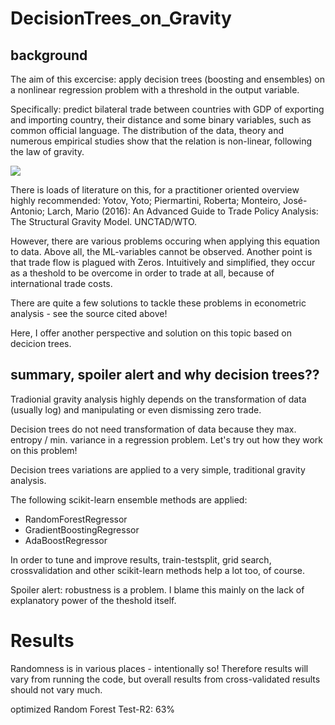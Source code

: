 # DecisionTrees_on_Gravity

## background
The aim of this excercise: apply decision trees (boosting and ensembles) on a nonlinear regression problem with a threshold in the output variable. 

Specifically: predict bilateral trade between countries with GDP of exporting and importing country, their distance and some binary variables, such as common official language. 
The distribution of the data, theory and numerous empirical studies show that the relation is non-linear, following the law of gravity. 

<img src="https://render.githubusercontent.com/render/math?math=tradeFlow=\frac{GDP_{exp}*GDP_{imp}}{GDP_{world}}*(\frac{tradeCosts}{ML_{exp}*ML_{imp}})^{1-elast}">

There is loads of literature on this, for a practitioner oriented overview highly recommended: Yotov, Yoto; Piermartini, Roberta; Monteiro, José-Antonio; Larch, Mario (2016): An Advanced Guide to Trade Policy Analysis: The Structural Gravity Model. UNCTAD/WTO.

However, there are various problems occuring when applying this equation to data. Above all, the ML-variables cannot be observed. Another point is that trade flow is plagued with Zeros. Intuitively and simplified, they occur as a theshold to be overcome in order to trade at all, because of international trade costs.

There are quite a few solutions to tackle these problems in econometric analysis - see the source cited above!

Here, I offer another perspective and solution on this topic based on decicion trees.

## summary, spoiler alert and why decision trees??

Tradionial gravity analysis highly depends on the transformation of data (usually log) and manipulating or even dismissing zero trade. 

Decision trees do not need transformation of data because they max. entropy / min. variance in a regression problem. Let's try out how they work on this problem!

Decision trees variations are applied to a very simple, traditional gravity analysis. 

The following scikit-learn ensemble methods are applied:
* RandomForestRegressor
* GradientBoostingRegressor
* AdaBoostRegressor

In order to tune and improve results, train-testsplit, grid search, crossvalidation and other scikit-learn methods help a lot too, of course.

Spoiler alert: robustness is a problem. I blame this mainly on the lack of explanatory power of the theshold itself.

# Results

Randomness is in various places - intentionally so! 
Therefore results will vary from running the code, but overall results from cross-validated results should not vary much.

optimized Random Forest Test-R2: 63%




